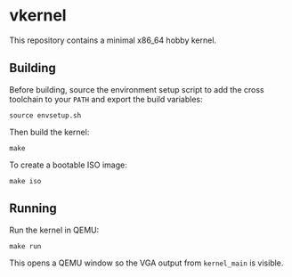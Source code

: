 # vkernel

This repository contains a minimal x86_64 hobby kernel.

## Building

Before building, source the environment setup script to add the cross
toolchain to your `PATH` and export the build variables:

```
source envsetup.sh
```

Then build the kernel:

```
make
```

To create a bootable ISO image:

```
make iso
```

## Running

Run the kernel in QEMU:

```
make run
```

This opens a QEMU window so the VGA output from `kernel_main` is visible.

